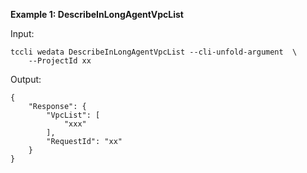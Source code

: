 **Example 1: DescribeInLongAgentVpcList**



Input: 

```
tccli wedata DescribeInLongAgentVpcList --cli-unfold-argument  \
    --ProjectId xx
```

Output: 
```
{
    "Response": {
        "VpcList": [
            "xxx"
        ],
        "RequestId": "xx"
    }
}
```

